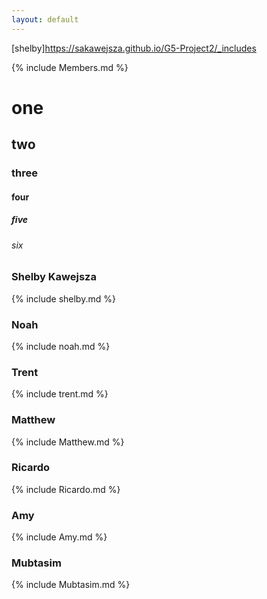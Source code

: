 ```yaml
---
layout: default
---
```

[shelby]https://sakawejsza.github.io/G5-Project2/_includes

{% include Members.md %}

# one
## two
### three
#### four
##### five
###### six




### Shelby Kawejsza
{% include shelby.md %}
<br>

### Noah
{% include noah.md %}
<br>

### Trent
{% include trent.md %}
<br>

### Matthew
{% include Matthew.md %}
<br>

### Ricardo
{% include Ricardo.md %}
<br>

### Amy
{% include Amy.md %}
<br>

### Mubtasim
{% include Mubtasim.md %}

